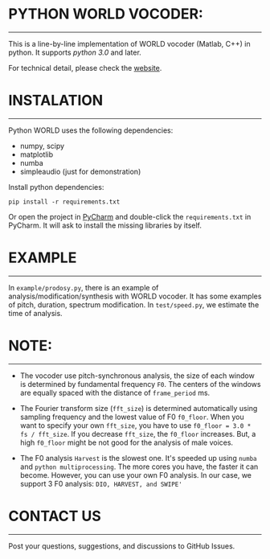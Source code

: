 # PYTHON WORLD VOCODER: 
*************************************

This is a line-by-line implementation of WORLD vocoder (Matlab, C++) in python. It supports *python 3.0* and later.

For technical detail, please check the [website](http://ml.cs.yamanashi.ac.jp/world/english/).

# INSTALATION
*********************

Python WORLD uses the following dependencies:

* numpy, scipy
* matplotlib
* numba
* simpleaudio (just for demonstration)

Install python dependencies:

```
pip install -r requirements.txt
```

Or open the project in [PyCharm](https://www.jetbrains.com/pycharm/) and double-click the ```requirements.txt``` in PyCharm. It will ask to install the missing libraries by itself. 

# EXAMPLE
**************

In ```example/prodosy.py```, there is an example of analysis/modification/synthesis with WORLD vocoder. 
It has some examples of pitch, duration, spectrum modification.
In ```test/speed.py```, we estimate the time of analysis.

# NOTE:
**********

* The vocoder use pitch-synchronous analysis, the size of each window is determined by fundamental frequency ```F0```. The centers of the windows are equally spaced with the distance of ```frame_period``` ms.

* The Fourier transform size (```fft_size```) is determined automatically using sampling frequency and the lowest value of F0 ```f0_floor```. 
When you want to specify your own ```fft_size```, you have to use ```f0_floor = 3.0 * fs / fft_size```. 
If you decrease ```fft_size```, the ```f0_floor``` increases. But, a high ```f0_floor``` might be not good for the analysis of male voices.

* The F0 analysis ```Harvest``` is the slowest one. It's speeded up using ```numba``` and ```python multiprocessing```. The more cores you have, the faster it can become. However, you can use your own F0 analysis. In our case, we support 3 F0 analysis: ```DIO, HARVEST, and SWIPE'```


# CONTACT US
******************


Post your questions, suggestions, and discussions to GitHub Issues.
